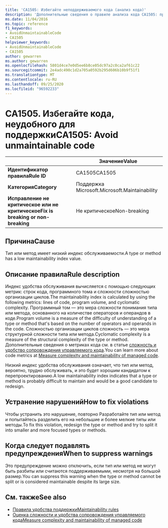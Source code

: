 ```yaml
---
title: 'CA1505: Избегайте неподдерживаемого кода (анализ кода)'
description: 'Дополнительные сведения о правиле анализа кода CA1505: предотвращение неподдерживаемого кода'
ms.date: 11/04/2016
ms.topic: reference
f1_keywords:
- AvoidUnmaintainableCode
- CA1505
helpviewer_keywords:
- AvoidUnmaintainableCode
- CA1505
author: gewarren
ms.author: gewarren
ms.openlocfilehash: 5801d4ce7e0d5ee6b8ce05dc97a2c0ca2af61c22
ms.sourcegitcommit: 2e4adc490c1d2a705a0592b295d606b10b9f51f1
ms.translationtype: MT
ms.contentlocale: ru-RU
ms.lasthandoff: 09/25/2020
ms.locfileid: "96592233"
---
```

# <a name="ca1505-avoid-unmaintainable-code"></a><span data-ttu-id="66b2c-103">CA1505. Избегайте кода, неудобного для поддержки</span><span class="sxs-lookup"><span data-stu-id="66b2c-103">CA1505: Avoid unmaintainable code</span></span>

| | <span data-ttu-id="66b2c-104">Значение</span><span class="sxs-lookup"><span data-stu-id="66b2c-104">Value</span></span> |
|-|-|
| <span data-ttu-id="66b2c-105">**Идентификатор правила**</span><span class="sxs-lookup"><span data-stu-id="66b2c-105">**Rule ID**</span></span> |<span data-ttu-id="66b2c-106">CA1505</span><span class="sxs-lookup"><span data-stu-id="66b2c-106">CA1505</span></span>|
| <span data-ttu-id="66b2c-107">**Категория**</span><span class="sxs-lookup"><span data-stu-id="66b2c-107">**Category**</span></span> |<span data-ttu-id="66b2c-108">Поддержка Microsoft.</span><span class="sxs-lookup"><span data-stu-id="66b2c-108">Microsoft.Maintainability</span></span>|
| <span data-ttu-id="66b2c-109">**Исправление не критическое или не критическое**</span><span class="sxs-lookup"><span data-stu-id="66b2c-109">**Fix is breaking or non-breaking**</span></span> |<span data-ttu-id="66b2c-110">Не критическое</span><span class="sxs-lookup"><span data-stu-id="66b2c-110">Non-breaking</span></span>|

## <a name="cause"></a><span data-ttu-id="66b2c-111">Причина</span><span class="sxs-lookup"><span data-stu-id="66b2c-111">Cause</span></span>

<span data-ttu-id="66b2c-112">Тип или метод имеет низкий индекс обслуживаемости.</span><span class="sxs-lookup"><span data-stu-id="66b2c-112">A type or method has a low maintainability index value.</span></span>

## <a name="rule-description"></a><span data-ttu-id="66b2c-113">Описание правила</span><span class="sxs-lookup"><span data-stu-id="66b2c-113">Rule description</span></span>

<span data-ttu-id="66b2c-114">Индекс удобства обслуживания вычисляется с помощью следующих метрик: строк кода, программного тома и сложности сложностью организации циклов.</span><span class="sxs-lookup"><span data-stu-id="66b2c-114">The maintainability index is calculated by using the following metrics: lines of code, program volume, and cyclomatic complexity.</span></span> <span data-ttu-id="66b2c-115">Программный том — это мера сложности понимания типа или метода, основанного на количестве операторов и операндов в коде.</span><span class="sxs-lookup"><span data-stu-id="66b2c-115">Program volume is a measure of the difficulty of understanding of a type or method that's based on the number of operators and operands in the code.</span></span> <span data-ttu-id="66b2c-116">Сложностью организации циклов сложность — это мера структурной сложности типа или метода.</span><span class="sxs-lookup"><span data-stu-id="66b2c-116">Cyclomatic complexity is a measure of the structural complexity of the type or method.</span></span> <span data-ttu-id="66b2c-117">Дополнительные сведения о метриках кода см. в статье [сложность и удобство сопровождения управляемого кода](/visualstudio/code-quality/code-metrics-values).</span><span class="sxs-lookup"><span data-stu-id="66b2c-117">You can learn more about code metrics at [Measure complexity and maintainability of managed code](/visualstudio/code-quality/code-metrics-values).</span></span>

<span data-ttu-id="66b2c-118">Низкий индекс удобства обслуживания означает, что тип или метод, вероятно, трудно обслуживать, и это будет хорошим кандидатом к перепроектированию.</span><span class="sxs-lookup"><span data-stu-id="66b2c-118">A low maintainability index indicates that a type or method is probably difficult to maintain and would be a good candidate to redesign.</span></span>

## <a name="how-to-fix-violations"></a><span data-ttu-id="66b2c-119">Устранение нарушений</span><span class="sxs-lookup"><span data-stu-id="66b2c-119">How to fix violations</span></span>

<span data-ttu-id="66b2c-120">Чтобы устранить это нарушение, повторно Разработайте тип или метод и попытайтесь разделить его на небольшие и более мелкие типы или методы.</span><span class="sxs-lookup"><span data-stu-id="66b2c-120">To fix this violation, redesign the type or method and try to split it into smaller and more focused types or methods.</span></span>

## <a name="when-to-suppress-warnings"></a><span data-ttu-id="66b2c-121">Когда следует подавлять предупреждения</span><span class="sxs-lookup"><span data-stu-id="66b2c-121">When to suppress warnings</span></span>

<span data-ttu-id="66b2c-122">Это предупреждение можно отключить, если тип или метод не могут быть разбиты или считаются поддерживаемыми, несмотря на большой размер.</span><span class="sxs-lookup"><span data-stu-id="66b2c-122">You can suppress this warning when the type or method cannot be split or is considered maintainable despite its large size.</span></span>

## <a name="see-also"></a><span data-ttu-id="66b2c-123">См. также</span><span class="sxs-lookup"><span data-stu-id="66b2c-123">See also</span></span>

- [<span data-ttu-id="66b2c-124">Правила удобства поддержки</span><span class="sxs-lookup"><span data-stu-id="66b2c-124">Maintainability rules</span></span>](maintainability-warnings.md)
- [<span data-ttu-id="66b2c-125">Оценка сложности и удобства сопровождения управляемого кода</span><span class="sxs-lookup"><span data-stu-id="66b2c-125">Measure complexity and maintainability of managed code</span></span>](/visualstudio/code-quality/code-metrics-values)
